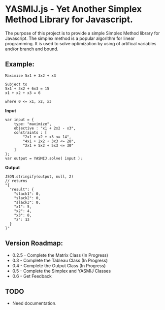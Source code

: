 # YASMIJ.js - Yet Another Simplex Method Library for Javascript.

The purpose of this project is to provide a simple Simplex Method library for Javascript.
The simplex method is a popular algorithm for linear programming.
It is used to solve optimization by using of artifical variables and/or branch and bound.

## Example:

	Maximize 5x1 + 3x2 + x3

	Subject to 
	5x1 + 3x2 + 6x3 = 15
	x1 + x2 + x3 = 6

	where 0 <= x1, x2, x3

<b>Input</b><br/>

	var input = {
		type: "maximize",
		objective : "x1 + 2x2 - x3",
		constraints : [
			"2x1 + x2 + x3 <= 14",
			"4x1 + 2x2 + 3x3 <= 28",
			"2x1 + 5x2 + 5x3 <= 30"
		]
	};
	var output = YASMIJ.solve( input );
	
<b>Output</b><br/>

	JSON.stringify(output, null, 2)
	// returns 
	"{
	  "result": {
		"slack1": 0,
		"slack2": 0,
		"slack3": 0,
		"x1": 5,
		"x2": 4,
		"x3": 0,
		"z": 13
	  }
	}"

## Version Roadmap:

- 0.2.5 - Complete the Matrix Class (In Progress) <br/>
- 0.3 - Complete the Tableau Class (In Progress)<br/>
- 0.4 - Complete the Output Class (In Progress)<br/>
- 0.5 - Complete the Simplex and YASMIJ Classes<br/>
- 0.6 - Get Feedback<br/>

## TODO

- Need documentation.